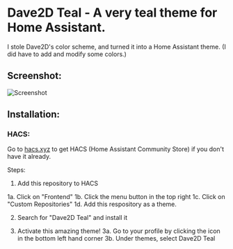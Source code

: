 # Dave2D Teal - A very teal theme for Home Assistant.

I stole Dave2D's color scheme, and turned it into a Home Assistant theme. (I did have to add and modify some colors.)

## Screenshot:

![Screenshot](https://i.imgur.com/X1GQyM3.png)

## Installation:

### HACS:

Go to [hacs.xyz](https://hacs.xyz) to get HACS (Home Assistant Community Store) if you don't have it already.

Steps: 

1. Add this repository to HACS
  
1a. Click on "Frontend"
1b. Click the menu button in the top right
1c. Click on "Custom Repositories"
1d. Add this respository as a theme.

2. Search for "Dave2D Teal" and install it

3. Activate this amazing theme!
3a. Go to your profile by clicking the icon in the bottom left hand corner
3b. Under themes, select Dave2D Teal
